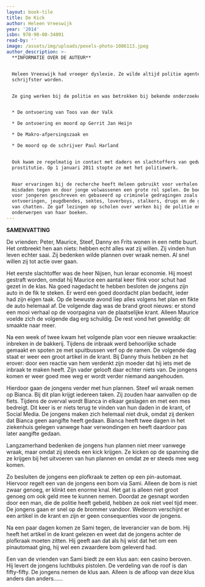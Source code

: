 ```yaml
---
layout: book-tile
title: De Kick
author: Heleen Vreeswijk
year: '2014'
isbn: 978-90-00-34091
read-by: ''
image: /assets/img/uploads/pexels-photo-1086113.jpeg
author_description: >-
  **INFORMATIE OVER DE AUTEUR**


  Heleen Vreeswijk had vroeger dyslexie. Ze wilde altijd politie agente of
  schrijfster worden.


  Ze ging werken bij de politie en was betrokken bij bekende onderzoeken zoals: 


  * De ontvoering van Toos van der Valk

  * De ontvoering en moord op Gerrit Jan Heijn

  * De Makro-afpersingszaak en 

  * De moord op de schrijver Paul Harland


  Ook kwam ze regelmatig in contact met daders en slachtoffers van gedwongen
  prostitutie. Op 1 januari 2011 stopte ze met het politiewerk.


  Haar ervaringen bij de recherche heeft Heleen gebruikt voor verhalen waarin
  misdaden tegen en door jonge volwassenen een grote rol spelen. De boeken zijn
  voor jongeren geschreven en gebaseerd op criminele gedragingen zoals
  ontvoeringen, jeugdbendes, sektes, loverboys, stalkers, drugs en de gevaren
  van chatten. Ze gaf lezingen op scholen over werken bij de politie en de
  onderwerpen van haar boeken.
---
```

**SAMENVATTING**

De vrienden: Peter, Maurice, Steef, Danny en Frits wonen in een nette buurt. Het ontbreekt hen aan niets: hebben echt alles wat zij willen. Zij vinden hun leven echter saai. Zij bedenken wilde plannen over wraak nemen. Al snel willen zij tot actie over gaan.

Het eerste slachtoffer was de heer Nijsen, hun leraar economie. Hij moest gestraft worden, omdat hij Maurice een aantal keer flink voor schut had gezet in de klas. Na goed nagedacht te hebben besloten de jongens zijn auto in de fik te steken. Er werd een goed doordacht plan bedacht, ieder had zijn eigen taak. Op de bewuste avond liep alles volgens het plan en fikte de auto helemaal af. De volgende dag was de brand groot nieuws: er stond een mooi verhaal op de voorpagina van de plaatselijke krant. Alleen Maurice voelde zich de volgende dag erg schuldig. De rest vond het geweldig: dit smaakte naar meer.

Na een week of twee kwam het volgende plan voor een nieuwe wraakactie: inbreken in de bakkerij. Tijdens de inbraak werd behoorlijke schade gemaakt en spoten ze met spuitbussen verf op de ramen. De volgende dag staat er weer een groot artikel in de krant. Bij Danny thuis hebben ze het erover: door een reactie van hem verdenkt zijn moeder dat hij iets met de inbraak te maken heeft. Zijn vader gelooft daar echter niets van. De jongens komen er weer goed mee weg er wordt verder niemand aangehouden. 

Hierdoor gaan de jongens verder met hun plannen. Steef wil wraak nemen op Bianca. Bij dit plan krijgt iedereen taken. Zij zouden haar aanvallen op de fiets. Tijdens de overval wordt Bianca in elkaar geslagen en met een mes bedreigt. Dit keer is er niets terug te vinden van hun daden in de krant, of Social Media. De jongens maken zich helemaal niet druk, omdat zij denken dat Bianca geen aangifte heeft gedaan. Bianca heeft twee dagen in het ziekenhuis gelegen vanwege haar verwondingen en heeft daardoor pas later aangifte gedaan. 

Langzamerhand bedenken de jongens hun plannen niet meer vanwege wraak, maar omdat zij steeds een kick krijgen. Ze kicken op de spanning die ze krijgen bij het uitvoeren van hun plannen en omdat ze er steeds mee weg komen.

Zo besluiten de jongens een plofkraak te zetten op een pin-automaat. Hiervoor regelt een van de jongens een bom via Sami. Alleen de bom is niet zwaar genoeg, er klinkt een enorme knal. Het gat is alleen niet groot genoeg om ook geld mee te kunnen nemen. Doordat ze gesnapt worden door een man, die de politie heeft gebeld, hebben ze ook niet veel tijd meer. De jongens gaan er snel op de brommer vandoor. Wederom verschijnt er een artikel in de krant en zijn er geen consequenties voor de jongens. 

Na een paar dagen komen ze Sami tegen, de leverancier van de bom. Hij heeft het artikel in de krant gelezen en weet dat de jongens achter de plofkraak moeten zitten. Hij geeft aan dat als hij wist dat het om een pinautomaat ging, hij wel een zwaardere bom geleverd had. 

Een van de vrienden van Sami biedt ze een klus aan: een casino beroven. Hij levert de jongens luchtbuks pistolen. De verdeling van de roof is dan fifty-fifty. De jongens nemen de klus aan. Alleen is de afloop van deze klus anders dan anders......
